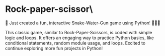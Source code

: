 # Rock-paper-scissor\


🚀 Just created a fun, interactive Snake-Water-Gun game using Python! 🐍💧🔫

This classic game, similar to Rock-Paper-Scissors, is coded with simple logic and loops. It offers an engaging way to practice Python basics, like conditional statements, random module usage, and loops. Excited to continue exploring more fun projects in Python!
